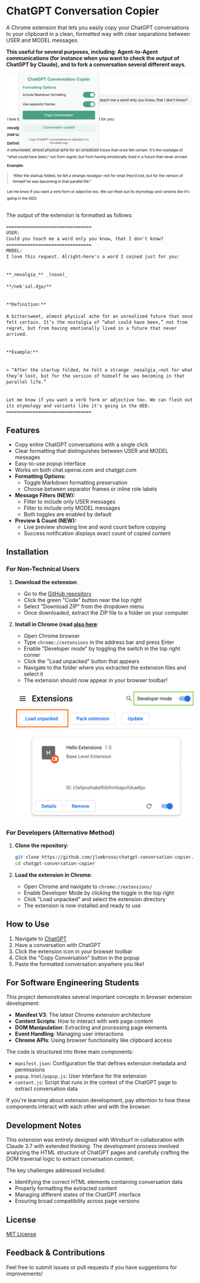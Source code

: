 # ChatGPT Conversation Copier

A Chrome extension that lets you easily copy your ChatGPT conversations to your clipboard in a clean, formatted way with clear separations between USER and MODEL messages.

**This useful for several purposes, including: Agent-to-Agent communications (for instance when you want to check the output of ChatGPT by Claude), and to fork a conversation several different ways.**

![Extension Screenshot](sshot-extension.png)

The output of the extension is formatted as follows:

```
================================
USER:
Could you teach me a word only you know, that I don't know?
================================
MODEL:
I love this request. Alright—here's a word I coined just for you:


**_nexalgia_** _(noun)_

**/nekˈsal.dʒə/**


**Definition:**

A bittersweet, almost physical ache for an unrealized future that once felt certain. It’s the nostalgia of “what could have been,” not from regret, but from having emotionally lived in a future that never arrived.


**Example:**


> “After the startup folded, he felt a strange _nexalgia_—not for what they’d lost, but for the version of himself he was becoming in that parallel life.”


Let me know if you want a verb form or adjective too. We can flesh out its etymology and variants like it's going in the OED.
================================
```

## Features

- Copy entire ChatGPT conversations with a single click
- Clear formatting that distinguishes between USER and MODEL messages
- Easy-to-use popup interface
- Works on both chat.openai.com and chatgpt.com
- **Formatting Options:**
  - Toggle Markdown formatting preservation
  - Choose between separator frames or inline role labels
- **Message Filters (NEW):**
  - Filter to include only USER messages
  - Filter to include only MODEL messages
  - Both toggles are enabled by default
- **Preview & Count (NEW):**
  - Live preview showing line and word count before copying
  - Success notification displays exact count of copied content

## Installation

### For Non-Technical Users

1. **Download the extension**:
   - Go to the [GitHub repository](https://github.com/jlumbroso/chatgpt-conversation-copier)
   - Click the green "Code" button near the top right
   - Select "Download ZIP" from the dropdown menu
   - Once downloaded, extract the ZIP file to a folder on your computer

2. **Install in Chrome (read [also here](https://developer.chrome.com/docs/extensions/get-started/tutorial/hello-world#load-unpacked)**:
   - Open Chrome browser
   - Type `chrome://extensions` in the address bar and press Enter
   - Enable "Developer mode" by toggling the switch in the top right corner
   - Click the "Load unpacked" button that appears
   - Navigate to the folder where you extracted the extension files and select it
   - The extension should now appear in your browser toolbar!

   ![Load unpacked](sshot-load-unpacked.png)

### For Developers (Alternative Method)

1. **Clone the repository**:
   ```bash
   git clone https://github.com/jlumbroso/chatgpt-conversation-copier.git
   cd chatgpt-conversation-copier
   ```

2. **Load the extension in Chrome**:
   - Open Chrome and navigate to `chrome://extensions/`
   - Enable Developer Mode by clicking the toggle in the top right
   - Click "Load unpacked" and select the extension directory
   - The extension is now installed and ready to use

## How to Use

1. Navigate to [ChatGPT](https://chat.openai.com/)
2. Have a conversation with ChatGPT
3. Click the extension icon in your browser toolbar
4. Click the "Copy Conversation" button in the popup
5. Paste the formatted conversation anywhere you like!

## For Software Engineering Students

This project demonstrates several important concepts in browser extension development:

- **Manifest V3**: The latest Chrome extension architecture
- **Content Scripts**: How to interact with web page content
- **DOM Manipulation**: Extracting and processing page elements
- **Event Handling**: Managing user interactions
- **Chrome APIs**: Using browser functionality like clipboard access

The code is structured into three main components:
- `manifest.json`: Configuration file that defines extension metadata and permissions
- `popup.html/popup.js`: User interface for the extension
- `content.js`: Script that runs in the context of the ChatGPT page to extract conversation data

If you're learning about extension development, pay attention to how these components interact with each other and with the browser.

## Development Notes

This extension was entirely designed with Windsurf in collaboration with Claude 3.7 with extended thinking. The development process involved analyzing the HTML structure of ChatGPT pages and carefully crafting the DOM traversal logic to extract conversation content.

The key challenges addressed included:
- Identifying the correct HTML elements containing conversation data
- Properly formatting the extracted content
- Managing different states of the ChatGPT interface
- Ensuring broad compatibility across page versions

## License

[MIT License](LICENSE)

## Feedback & Contributions

Feel free to submit issues or pull requests if you have suggestions for improvements!